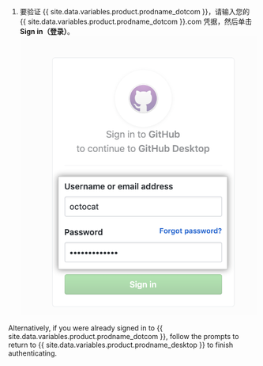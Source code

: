 1. 要验证 {{ site.data.variables.product.prodname_dotcom }}，请输入您的 {{ site.data.variables.product.prodname_dotcom }}.com 凭据，然后单击 **Sign in（登录）**。 ![浏览器中 {{ site.data.variables.product.prodname_dotcom }} 的登录按钮](/assets/images/help/desktop/sign-in-button-browser.png)

  Alternatively, if you were already signed in to {{ site.data.variables.product.prodname_dotcom }}, follow the prompts to return to {{ site.data.variables.product.prodname_desktop }} to finish authenticating. 
